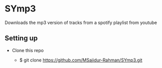 # SYmp3

Downloads the mp3 version of tracks from a spotify playlist from youtube

## Setting up

- Clone this repo 

  - $ git clone https://github.com/MSajidur-Rahman/SYmp3.git
